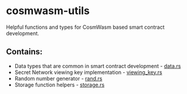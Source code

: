 # cosmwasm-utils
Helpful functions and types for CosmWasm based smart contract development.


## Contains:
 * Data types that are common in smart contract development - [data.rs](https://github.com/hackbg/cosmwasm-utils/blob/master/src/data.rs)
 * Secret Network viewing key implementation - [viewing_key.rs](https://github.com/hackbg/cosmwasm-utils/blob/master/src/viewing_key.rs)
 * Random number generator - [rand.rs](https://github.com/hackbg/cosmwasm-utils/blob/master/src/rand.rs)
 * Storage function helpers - [storage.rs](https://github.com/hackbg/cosmwasm-utils/blob/master/src/storage.rs)
